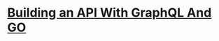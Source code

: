# [Building an API With GraphQL And GO](https://medium.com/@bradford_hamilton/building-an-api-with-graphql-and-go-9350df5c9356)